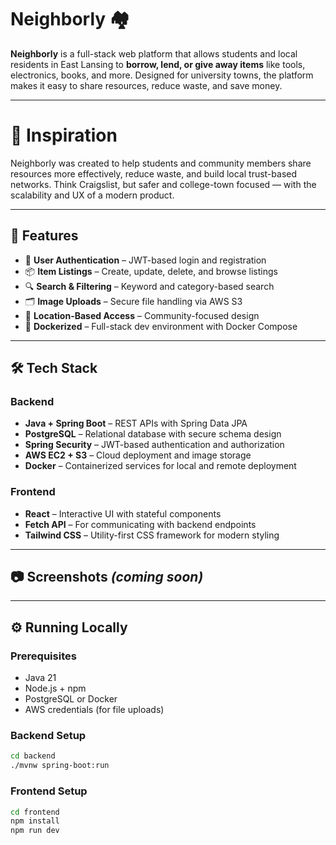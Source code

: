 # Neighborly 🏘️

**Neighborly** is a full-stack web platform that allows students and local residents in East Lansing to **borrow, lend, or give away items** like tools, electronics, books, and more. Designed for university towns, the platform makes it easy to share resources, reduce waste, and save money.

---

# 🧠 Inspiration
Neighborly was created to help students and community members share resources more effectively, reduce waste, and build local trust-based networks. Think Craigslist, but safer and college-town focused — with the scalability and UX of a modern product.

---

## 🚀 Features

- 🧾 **User Authentication** – JWT-based login and registration  
- 📦 **Item Listings** – Create, update, delete, and browse listings  
- 🔍 **Search & Filtering** – Keyword and category-based search  
- 🗂️ **Image Uploads** – Secure file handling via AWS S3  
- 🧭 **Location-Based Access** – Community-focused design  
- 🐳 **Dockerized** – Full-stack dev environment with Docker Compose  

---

## 🛠 Tech Stack

### Backend
- **Java + Spring Boot** – REST APIs with Spring Data JPA  
- **PostgreSQL** – Relational database with secure schema design  
- **Spring Security** – JWT-based authentication and authorization  
- **AWS EC2 + S3** – Cloud deployment and image storage  
- **Docker** – Containerized services for local and remote deployment  

### Frontend
- **React** – Interactive UI with stateful components  
- **Fetch API** – For communicating with backend endpoints  
- **Tailwind CSS** – Utility-first CSS framework for modern styling  

---

## 📷 Screenshots *(coming soon)*

---

## ⚙️ Running Locally

### Prerequisites
- Java 21  
- Node.js + npm  
- PostgreSQL or Docker  
- AWS credentials (for file uploads)  

### Backend Setup

```bash
cd backend
./mvnw spring-boot:run
```


### Frontend Setup

```bash
cd frontend
npm install
npm run dev
```


